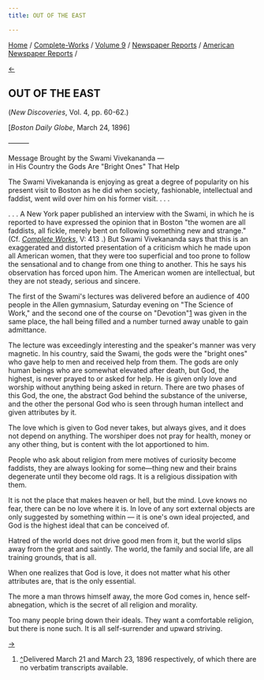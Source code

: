 ```yaml
---
title: OUT OF THE EAST

---
```

<div>

[Home](../../../../index.htm) /
[Complete-Works](../../../complete_works.htm) / [Volume
9](../../volume_9_contents.htm) / [Newspaper
Reports](../newspaper_reports_contents.htm) / [American Newspaper
Reports](american_newspaper_contents.htm) /

[←](45_boston_evening_transcript_mar_21_1896.htm)

## OUT OF THE EAST

(*New Discoveries*, Vol. 4, pp. 60-62.)

\[*Boston Daily Globe*, March 24, 1896\]

———

Message Brought by the Swami Vivekananda —  
in His Country the Gods Are "Bright Ones" That Help

The Swami Vivekananda is enjoying as great a degree of popularity on his
present visit to Boston as he did when society, fashionable,
intellectual and faddist, went wild over him on his former visit. . . .

. . . A New York paper published an interview with the Swami, in which
he is reported to have expressed the opinion that in Boston "the women
are all faddists, all fickle, merely bent on following something new and
strange." (Cf. *[Complete
Works](../../../volume_5/sayings_and_utterances.htm#v9_amnews)*, V: 413
.) But Swami Vivekananda says that this is an exaggerated and distorted
presentation of a criticism which he made upon all American women, that
they were too superficial and too prone to follow the sensational and to
change from one thing to another. This he says his observation has
forced upon him. The American women are intellectual, but they are not
steady, serious and sincere.

The first of the Swami's lectures was delivered before an audience of
400 people in the Allen gymnasium, Saturday evening on "The Science of
Work," and the second one of the course on "Devotion"[1](#fn1) was given
in the same place, the hall being filled and a number turned away unable
to gain admittance.

The lecture was exceedingly interesting and the speaker's manner was
very magnetic. In his country, said the Swami, the gods were the "bright
ones" who gave help to men and received help from them. The gods are
only human beings who are somewhat elevated after death, but God, the
highest, is never prayed to or asked for help. He is given only love and
worship without anything being asked in return. There are two phases of
this God, the one, the abstract God behind the substance of the
universe, and the other the personal God who is seen through human
intellect and given attributes by it.

The love which is given to God never takes, but always gives, and it
does not depend on anything. The worshiper does not pray for health,
money or any other thing, but is content with the lot apportioned to
him.

People who ask about religion from mere motives of curiosity become
faddists, they are always looking for some—thing new and their brains
degenerate until they become old rags. It is a religious dissipation
with them.

It is not the place that makes heaven or hell, but the mind. Love knows
no fear, there can be no love where it is. In love of any sort external
objects are only suggested by something within — it is one's own ideal
projected, and God is the highest ideal that can be conceived of.

Hatred of the world does not drive good men from it, but the world slips
away from the great and saintly. The world, the family and social life,
are all training grounds, that is all.

When one realizes that God is love, it does not matter what his other
attributes are, that is the only essential.

The more a man throws himself away, the more God comes in, hence
self-abnegation, which is the secret of all religion and morality.

Too many people bring down their ideals. They want a comfortable
religion, but there is none such. It is all self-surrender and upward
striving.

[→](47_boston_evening_transcript_mar_27_1896.htm)

</div>

1.  [^](#fn1_1)Delivered March 21 and March 23, 1896 respectively, of
    which there are no verbatim transcripts available.
